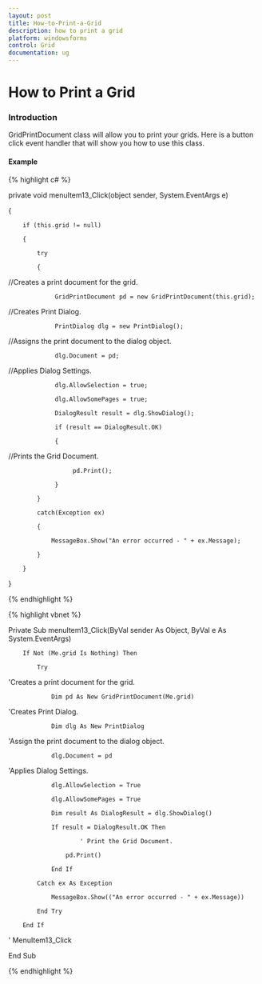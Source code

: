 ```yaml
---
layout: post
title: How-to-Print-a-Grid
description: how to print a grid
platform: windowsforms
control: Grid
documentation: ug
---
```


# How to Print a Grid

### Introduction

GridPrintDocument class will allow you to print your grids. Here is a button click event handler that will show you how to use this class.

#### Example

{% highlight c# %}

private void menuItem13_Click(object sender, System.EventArgs e)

{

        if (this.grid != null)

        {

            try

            {

//Creates a print document for the grid.

                 GridPrintDocument pd = new GridPrintDocument(this.grid);



//Creates Print Dialog.

                 PrintDialog dlg = new PrintDialog();



//Assigns the print document to the dialog object.

                 dlg.Document = pd;



//Applies Dialog Settings.

                 dlg.AllowSelection = true;

                 dlg.AllowSomePages = true;

                 DialogResult result = dlg.ShowDialog();

                 if (result == DialogResult.OK)

                 {

//Prints the Grid Document.

                      pd.Print();

                 }

            }

            catch(Exception ex)

            {

                MessageBox.Show("An error occurred - " + ex.Message);

            }

        }

}            


{% endhighlight %}

{% highlight vbnet %}



Private Sub menuItem13_Click(ByVal sender As Object, ByVal e As System.EventArgs)

        If Not (Me.grid Is Nothing) Then

            Try



'Creates a print document for the grid.

                Dim pd As New GridPrintDocument(Me.grid)



'Creates Print Dialog.

                Dim dlg As New PrintDialog



'Assign the print document to the dialog object.

                dlg.Document = pd



'Applies Dialog Settings.

                dlg.AllowSelection = True

                dlg.AllowSomePages = True

                Dim result As DialogResult = dlg.ShowDialog()

                If result = DialogResult.OK Then

                        ' Print the Grid Document.

                    pd.Print()

                End If

            Catch ex As Exception

                MessageBox.Show(("An error occurred - " + ex.Message))

            End Try

        End If

' MenuItem13_Click

End Sub 



{% endhighlight %}
